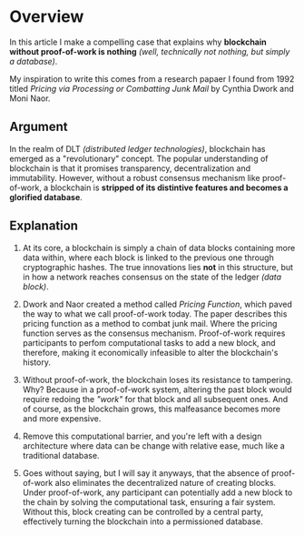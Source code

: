 # Overview

In this article I make a compelling case that explains why **blockchain without proof-of-work is nothing** *(well, technically not nothing, but simply a database)*.

My inspiration to write this comes from a research papaer I found from 1992 titled *Pricing via Processing or Combatting Junk Mail* by Cynthia Dwork and Moni Naor.

## Argument

In the realm of DLT *(distributed ledger technologies)*, blockchain has emerged as a "revolutionary" concept. The popular understanding of blockchain is that it promises transparency, decentralization and immutability. However, without a robust consensus mechanism like proof-of-work, a blockchain is **stripped of its distintive features and becomes a glorified database**.

## Explanation

1. At its core, a blockchain is simply a chain of data blocks containing more data within, where each block is linked to the previous one through cryptographic hashes. The true innovations lies **not** in this structure, but in how a network reaches consensus on the state of the ledger *(data block)*.

2. Dwork and Naor created a method called *Pricing Function*, which paved the way to what we call proof-of-work today. The paper describes this pricing function as a method to combat junk mail. Where the pricing function serves as the consensus mechanism. Proof-of-work requires participants to perfom computational tasks to add a new block, and therefore, making it economically infeasible to alter the blockchain's history.

3. Without proof-of-work, the blockchain loses its resistance to tampering. Why? Because in a proof-of-work system, altering the past block would require redoing the *"work"* for that block and all subsequent ones. And of course, as the blockchain grows, this malfeasance becomes more and more expensive.

4. Remove this computational barrier, and you're left with a design architecture where data can be change with relative ease, much like a traditional database.

5. Goes without saying, but I will say it anyways, that the absence of proof-of-work also eliminates the decentralized nature of creating blocks. Under proof-of-work, any participant can potentially add a new block to the chain by solving the computational task, ensuring a fair system. Without this, block creating can be controlled by a central party, effectively turning the blockchain into a permissioned database.
